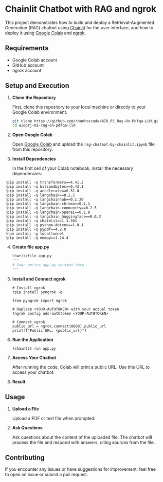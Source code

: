 # Chainlit Chatbot with RAG and ngrok

This project demonstrates how to build and deploy a Retrieval-Augmented Generation (RAG) chatbot using [Chainlit](https://github.com/Chainlit/chainlit.git) for the user interface, and how to deploy it using [Google Colab](https://colab.google/) and [ngrok](https://ngrok.com/).

## Requirements

- Google Colab account
- GitHub account
- ngrok account

## Setup and Execution

1. **Clone the Repository**

    First, clone this repository to your local machine or directly to your Google Colab environment.

    ```bash
    git clone https://github.com/nhonhoccode/AIO_PJ_Rag-On-Pdfqa-LLM.git
    cd aioprj-m1-rag-on-pdfqa-llm
    ```

2. **Open Google Colab**

    Open [Google Colab](https://colab.research.google.com/) and upload the `rag-chatbot-by-chainlit.ipynb` file from this repository.

3. **Install Dependencies**

    In the first cell of your Colab notebook, install the necessary dependencies:
```
!pip install -q transformers==4.41.2
!pip install -q bitsandbytes==0.43.1
!pip install -q accelerate==0.31.0
!pip install -q langchain==0.2.5
!pip install -q langchainhub==0.1.20
!pip install -q langchain-chroma==0.1.1
!pip install -q langchain-community==0.2.5
!pip install -q langchain-openai==0.1.9
!pip install -q langchain_huggingface==0.0.3
!pip install -q chainlit==1.1.304
!pip install -q python-dotenv==1.0.1
!pip install -q pypdf==4.2.0
!npm install -g localtunnel
!pip install -q numpy==1.24.4
```

4. **Create file app.py**
    ```python
    %%writefile app.py
    """
    # Your entire app.py content here
    """
    ```

5. **Install and Connect ngrok**
    ```
    # Install ngrok
    !pip install pyngrok -q

    from pyngrok import ngrok

    # Replace <YOUR-AUTHTOKEN> with your actual token
    !ngrok config add-authtoken <YOUR-AUTHTOKEN>

    # Connect ngrok
    public_url = ngrok.connect(8000).public_url
    print(f"Public URL: {public_url}")
    ```
6. **Run the Application**
    ```
    !chainlit run app.py
    ```

8. **Access Your Chatbot**

    After running the code, Colab will print a public URL. Use this URL to access your chatbot.
9. **Result**


## Usage

1. **Upload a File**

    Upload a PDF or text file when prompted.

2. **Ask Questions**

    Ask questions about the content of the uploaded file. The chatbot will process the file and respond with answers, citing sources from the file.

## Contributing

If you encounter any issues or have suggestions for improvement, feel free to open an issue or submit a pull request.
